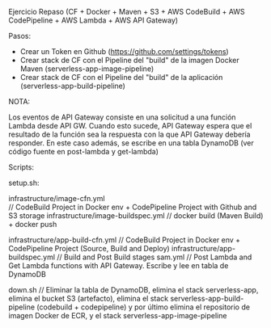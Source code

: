 Ejercicio Repaso (CF + Docker + Maven + S3 + AWS CodeBuild + AWS CodePipeline + AWS Lambda + AWS API Gateway)

Pasos:

- Crear un Token en Github (https://github.com/settings/tokens)
- Crear stack de CF con el Pipeline del "build" de la imagen Docker Maven (serverless-app-image-pipeline)
- Crear stack de CF con el Pipeline del "build" de la aplicación (serverless-app-build-pipeline)

NOTA:

Los eventos de API Gateway consiste en una solicitud a una función Lambda desde API GW. Cuando esto sucede, API Gateway espera que el resultado de la función sea la respuesta con la que API Gateway debería responder. En este caso además, se escribe en una tabla DynamoDB (ver código fuente en post-lambda y get-lambda)

Scripts:

setup.sh:

infrastructure/image-cfn.yml   
  // CodeBuild Project in Docker env + CodePipeline Project with Github and S3 storage
infrastructure/image-buildspec.yml
  // docker build (Maven Build) + docker push

infrastructure/app-build-cfn.yml 
  // CodeBuild Project in Docker env + CodePipeline Project (Source, Build and Deploy)
infrastructure/app-buildspec.yml
  // Build and Post Build stages
sam.yml
  // Post Lambda and Get Lambda functions with API Gateway. Escribe y lee en tabla de DynamoDB

down.sh
  // Eliminar la tabla de DynamoDB, elimina el stack serverless-app, elimina el bucket S3 (artefacto), elimina el stack serverless-app-build-pipeline (codebuild + codepipeline) y por último elimina el repositorio de imagen Docker de ECR, y el stack serverless-app-image-pipeline
